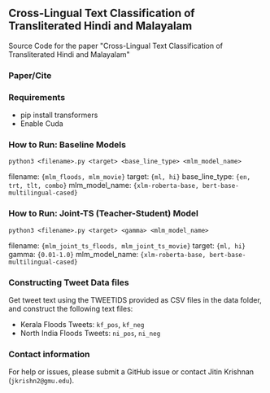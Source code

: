 ## Cross-Lingual Text Classification of Transliterated Hindi and Malayalam

Source Code for the paper "Cross-Lingual Text Classification
of Transliterated Hindi and Malayalam"

### Paper/Cite


### Requirements
- pip install transformers
- Enable Cuda

### How to Run: Baseline Models

```python3 <filename>.py <target> <base_line_type> <mlm_model_name>```

filename: ```{mlm_floods, mlm_movie}```
target: ```{ml, hi}```
base_line_type: ```{en, trt, tlt, combo}```
mlm_model_name: ```{xlm-roberta-base, bert-base-multilingual-cased}```

### How to Run: Joint-TS (Teacher-Student) Model

```python3 <filename>.py <target> <gamma> <mlm_model_name>```

filename: ```{mlm_joint_ts_floods, mlm_joint_ts_movie}```
target: ```{ml, hi}```
gamma: ```{0.01-1.0}```
mlm_model_name: ```{xlm-roberta-base, bert-base-multilingual-cased}```


### Constructing Tweet Data files

Get tweet text using the TWEETIDS provided as CSV files in the
data folder, and construct the following text files:

- Kerala Floods Tweets: ```kf_pos```, ```kf_neg```
- North India Floods Tweets: ```ni_pos```, ```ni_neg```

### Contact information
For help or issues, please submit a GitHub issue or contact Jitin Krishnan (`jkrishn2@gmu.edu`).
